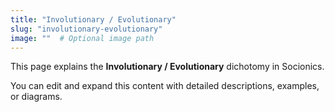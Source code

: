 ```yaml
---
title: "Involutionary / Evolutionary"
slug: "involutionary-evolutionary"
image: ""  # Optional image path
---
```


This page explains the **Involutionary / Evolutionary** dichotomy in Socionics.

You can edit and expand this content with detailed descriptions, examples, or diagrams.
